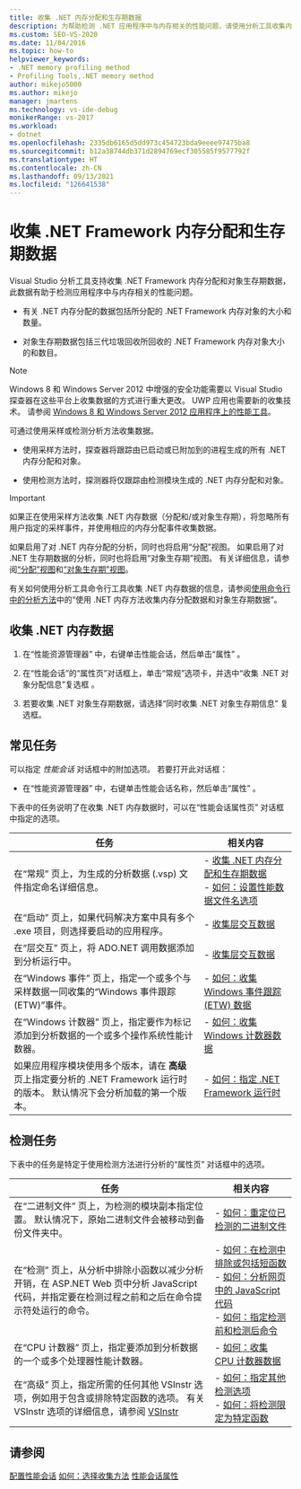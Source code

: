 ```yaml
---
title: 收集 .NET 内存分配和生存期数据
description: 为帮助检测 .NET 应用程序中与内存相关的性能问题，请使用分析工具收集内存分配和对象生存期数据。
ms.custom: SEO-VS-2020
ms.date: 11/04/2016
ms.topic: how-to
helpviewer_keywords:
- .NET memory profiling method
- Profiling Tools,.NET memory method
author: mikejo5000
ms.author: mikejo
manager: jmartens
ms.technology: vs-ide-debug
monikerRange: vs-2017
ms.workload:
- dotnet
ms.openlocfilehash: 2335db6165d5dd973c454723bda9eeee97475ba8
ms.sourcegitcommit: b12a38744db371d2894769ecf305585f9577792f
ms.translationtype: HT
ms.contentlocale: zh-CN
ms.lasthandoff: 09/13/2021
ms.locfileid: "126641538"
---
```

# <a name="collect-net-framework-memory-allocation-and-lifetime-data"></a>收集 .NET Framework 内存分配和生存期数据

Visual Studio 分析工具支持收集 .NET Framework 内存分配和对象生存期数据，此数据有助于检测应用程序中与内存相关的性能问题。

- 有关 .NET 内存分配的数据包括所分配的 .NET Framework 内存对象的大小和数量。

- 对象生存期数据包括三代垃圾回收所回收的 .NET Framework 内存对象大小的和数目。

> [!NOTE]
> Windows 8 和 Windows Server 2012 中增强的安全功能需要以 Visual Studio 探查器在这些平台上收集数据的方式进行重大更改。 UWP 应用也需要新的收集技术。 请参阅 [Windows 8 和 Windows Server 2012 应用程序上的性能工具](../profiling/performance-tools-on-windows-8-and-windows-server-2012-applications.md)。

可通过使用采样或检测分析方法收集数据。

- 使用采样方法时，探查器将跟踪由已启动或已附加到的进程生成的所有 .NET 内存分配和对象。

- 使用检测方法时，探测器将仅跟踪由检测模块生成的 .NET 内存分配和对象。

> [!IMPORTANT]
> 如果正在使用采样方法收集 .NET 内存数据（分配和/或对象生存期），将忽略所有用户指定的采样事件，并使用相应的内存分配事件收集数据。

如果启用了对 .NET 内存分配的分析，同时也将启用“分配”视图。 如果启用了对 .NET 生存期数据的分析，同时也将启用“对象生存期”视图。 有关详细信息，请参阅[“分配”视图](../profiling/dotnet-memory-allocations-view.md)和[“对象生存期”视图](../profiling/object-lifetime-view.md)。

有关如何使用分析工具命令行工具收集 .NET 内存数据的信息，请参阅[使用命令行中的分析方法](../profiling/using-profiling-methods-to-collect-performance-data-from-the-command-line.md)中的“使用 .NET 内存方法收集内存分配数据和对象生存期数据”。

## <a name="to-collect-net-memory-data"></a>收集 .NET 内存数据

1. 在“性能资源管理器”  中，右键单击性能会话，然后单击“属性”  。

2. 在“性能会话”的“属性页”对话框上，单击“常规”选项卡，并选中“收集 .NET 对象分配信息”复选框     。

3. 若要收集 .NET 对象生存期数据，请选择“同时收集 .NET 对象生存期信息”  复选框。

## <a name="common-tasks"></a>常见任务

可以指定 _性能会话_  对话框中的附加选项。 若要打开此对话框：

- 在“性能资源管理器”  中，右键单击性能会话名称，然后单击“属性”  。

下表中的任务说明了在收集 .NET 内存数据时，可以在“性能会话属性页”   对话框中指定的选项。

|任务|相关内容|
|----------|---------------------|
|在“常规”  页上，为生成的分析数据 (.vsp) 文件指定命名详细信息。|- [收集 .NET 内存分配和生存期数据](../profiling/collecting-dotnet-memory-allocation-and-lifetime-data.md)<br />- [如何：设置性能数据文件名选项](../profiling/how-to-set-performance-data-file-name-options.md)|
|在“启动”  页上，如果代码解决方案中具有多个 .exe 项目，则选择要启动的应用程序。|- [收集层交互数据](../profiling/collecting-tier-interaction-data.md)|
|在“层交互”  页上，将 ADO.NET 调用数据添加到分析运行中。|- [收集层交互数据](../profiling/collecting-tier-interaction-data.md)|
|在“Windows 事件”  页上，指定一个或多个与采样数据一同收集的“Windows 事件跟踪 (ETW)”事件。|- [如何：收集 Windows 事件跟踪 (ETW) 数据](../profiling/how-to-collect-event-tracing-for-windows-etw-data.md)|
|在“Windows 计数器”  页上，指定要作为标记添加到分析数据的一个或多个操作系统性能计数器。|- [如何：收集 Windows 计数器数据](../profiling/how-to-collect-windows-counter-data.md)|
|如果应用程序模块使用多个版本，请在 **高级** 页上指定要分析的 .NET Framework 运行时的版本。 默认情况下会分析加载的第一个版本。|- [如何：指定 .NET Framework 运行时](../profiling/how-to-specify-the-dotnet-framework-runtime.md)|

## <a name="instrumentation-tasks"></a>检测任务

下表中的任务是特定于使用检测方法进行分析的“属性页”  对话框中的选项。

|任务|相关内容|
|----------|---------------------|
|在“二进制文件”  页上，为检测的模块副本指定位置。 默认情况下，原始二进制文件会被移动到备份文件夹中。|- [如何：重定位已检测的二进制文件](../profiling/how-to-relocate-instrumented-binaries.md)|
|在“检测”  页上，从分析中排除小函数以减少分析开销，在 ASP.NET Web 页中分析 JavaScript 代码，并指定要在检测过程之前和之后在命令提示符处运行的命令。|- [如何：在检测中排除或包括短函数](../profiling/how-to-exclude-or-include-short-functions-from-instrumentation.md)<br />- [如何：分析网页中的 JavaScript 代码](../profiling/how-to-profile-javascript-code-in-web-pages.md)<br />- [如何：指定检测前和检测后命令](../profiling/how-to-specify-pre-and-post-instrument-commands.md)|
|在“CPU 计数器”  页上，指定要添加到分析数据的一个或多个处理器性能计数器。|- [如何：收集 CPU 计数器数据](../profiling/how-to-collect-cpu-counter-data.md)|
|在“高级”  页上，指定所需的任何其他 VSInstr 选项，例如用于包含或排除特定函数的选项。 有关 VSInstr 选项的详细信息，请参阅 [VSInstr](../profiling/vsinstr.md)|- [如何：指定其他检测选项](../profiling/how-to-specify-additional-instrumentation-options.md)<br />- [如何：将检测限定为特定函数](../profiling/how-to-limit-instrumentation-to-specific-functions.md)|

## <a name="see-also"></a>请参阅

[配置性能会话](../profiling/configuring-performance-sessions.md)
[如何：选择收集方法](../profiling/how-to-choose-collection-methods.md)
[性能会话属性](../profiling/performance-session-properties.md)
